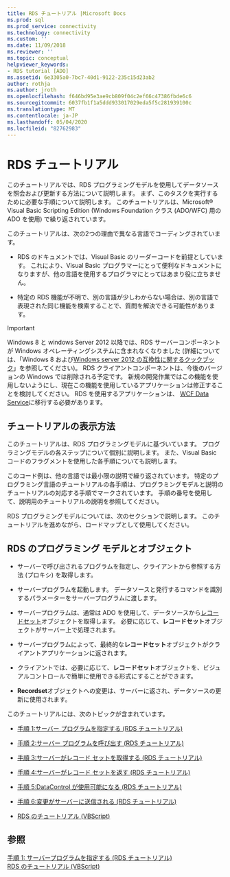 ```yaml
---
title: RDS チュートリアル |Microsoft Docs
ms.prod: sql
ms.prod_service: connectivity
ms.technology: connectivity
ms.custom: ''
ms.date: 11/09/2018
ms.reviewer: ''
ms.topic: conceptual
helpviewer_keywords:
- RDS tutorial [ADO]
ms.assetid: 6e3305a0-7bc7-40d1-9122-235c15d23ab2
author: rothja
ms.author: jroth
ms.openlocfilehash: f646bd95e3ae9cb809f04c2ef66c47386fbde6c6
ms.sourcegitcommit: 6037fb1f1a5ddd933017029eda5f5c281939100c
ms.translationtype: MT
ms.contentlocale: ja-JP
ms.lasthandoff: 05/04/2020
ms.locfileid: "82762983"
---
```

# <a name="rds-tutorial"></a>RDS チュートリアル
このチュートリアルでは、RDS プログラミングモデルを使用してデータソースを照会および更新する方法について説明します。 まず、このタスクを実行するために必要な手順について説明します。 このチュートリアルは、Microsoft® Visual Basic Scripting Edition (Windows Foundation クラス (ADO/WFC) 用の ADO を使用) で繰り返されています。  
  
 このチュートリアルは、次の2つの理由で異なる言語でコーディングされています。  
  
-   RDS のドキュメントでは、Visual Basic のリーダーコードを前提としています。 これにより、Visual Basic プログラマーにとって便利なドキュメントになりますが、他の言語を使用するプログラマにとってはあまり役に立ちません。  
  
-   特定の RDS 機能が不明で、別の言語が少しわからない場合は、別の言語で表現された同じ機能を検索することで、質問を解決できる可能性があります。  
  
> [!IMPORTANT]
>  Windows 8 と windows Server 2012 以降では、RDS サーバーコンポーネントが Windows オペレーティングシステムに含まれなくなりました (詳細については、「Windows 8 および[Windows server 2012 の互換性に関するクックブック](https://www.microsoft.com/download/details.aspx?id=27416)」を参照してください)。 RDS クライアントコンポーネントは、今後のバージョンの Windows では削除される予定です。 新規の開発作業ではこの機能を使用しないようにし、現在この機能を使用しているアプリケーションは修正することを検討してください。 RDS を使用するアプリケーションは、 [WCF Data Service](https://go.microsoft.com/fwlink/?LinkId=199565)に移行する必要があります。  
  
## <a name="how-the-tutorial-is-presented"></a>チュートリアルの表示方法  
 このチュートリアルは、RDS プログラミングモデルに基づいています。 プログラミングモデルの各ステップについて個別に説明します。 また、Visual Basic コードのフラグメントを使用した各手順についても説明します。  
  
 このコード例は、他の言語では最小限の説明で繰り返されています。 特定のプログラミング言語のチュートリアルの各手順は、プログラミングモデルと説明のチュートリアルの対応する手順でマークされています。 手順の番号を使用して、説明用のチュートリアルの説明を参照してください。  
  
 RDS プログラミングモデルについては、次のセクションで説明します。 このチュートリアルを進めながら、ロードマップとして使用してください。  
  
## <a name="rds-programming-model-with-objects"></a>RDS のプログラミング モデルとオブジェクト  
  
-   サーバーで呼び出されるプログラムを指定し、クライアントから参照する方法 (プロキシ) を取得します。  
  
-   サーバープログラムを起動します。 データソースと発行するコマンドを識別するパラメーターをサーバープログラムに渡します。  
  
-   サーバープログラムは、通常は ADO を使用して、データソースから[レコードセット](../../../ado/reference/ado-api/recordset-object-ado.md)オブジェクトを取得します。 必要に応じて、**レコードセット**オブジェクトがサーバー上で処理されます。  
  
-   サーバープログラムによって、最終的な**レコードセット**オブジェクトがクライアントアプリケーションに返されます。  
  
-   クライアントでは、必要に応じて、**レコードセット**オブジェクトを、ビジュアルコントロールで簡単に使用できる形式にすることができます。  
  
-   **Recordset**オブジェクトへの変更は、サーバーに返され、データソースの更新に使用されます。  
  
 このチュートリアルには、次のトピックが含まれています。  
  
-   [手順 1:サーバー プログラムを指定する (RDS チュートリアル)](../../../ado/guide/remote-data-service/step-1-specify-a-server-program-rds-tutorial.md)  
  
-   [手順 2:サーバー プログラムを呼び出す (RDS チュートリアル)](../../../ado/guide/remote-data-service/step-2-invoke-the-server-program-rds-tutorial.md)  
  
-   [手順 3:サーバーがレコード セットを取得する (RDS チュートリアル)](../../../ado/guide/remote-data-service/step-3-server-obtains-a-recordset-rds-tutorial.md)  
  
-   [手順 4:サーバーがレコード セットを返す (RDS チュートリアル)](../../../ado/guide/remote-data-service/step-4-server-returns-the-recordset-rds-tutorial.md)  
  
-   [手順 5:DataControl が使用可能になる (RDS チュートリアル)](../../../ado/guide/remote-data-service/step-5-datacontrol-is-made-usable-rds-tutorial.md)  
  
-   [手順 6:変更がサーバーに送信される (RDS チュートリアル)](../../../ado/guide/remote-data-service/step-6-changes-are-sent-to-the-server-rds-tutorial.md)  
  
-   [RDS のチュートリアル (VBScript)](../../../ado/guide/remote-data-service/rds-tutorial-vbscript.md)  
  
## <a name="see-also"></a>参照  
 [手順 1: サーバープログラムを指定する (RDS チュートリアル)](../../../ado/guide/remote-data-service/step-1-specify-a-server-program-rds-tutorial.md)   
 [RDS のチュートリアル (VBScript)](../../../ado/guide/remote-data-service/rds-tutorial-vbscript.md)   
